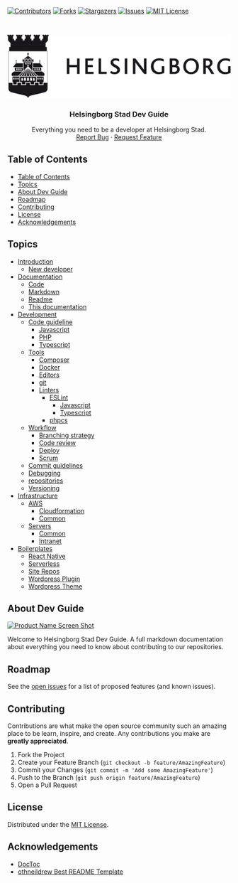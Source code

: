 <!-- SHIELDS -->
[![Contributors][contributors-shield]][contributors-url]
[![Forks][forks-shield]][forks-url]
[![Stargazers][stars-shield]][stars-url]
[![Issues][issues-shield]][issues-url]
[![MIT License][license-shield]][license-url]



<br />
<p align="center">
  <a href="https://github.com/helsingborg-stad/dev-guide">
    <img src="images/logo.jpg" alt="Logo" width="600">
  </a>

  <h3 align="center">Helsingborg Stad Dev Guide</h3>

  <p align="center">
    Everything you need to be a developer at Helsingborg Stad.
    <br />
    <a href="https://github.com/helsingborg-stad/dev-guide/issues">Report Bug</a>
    ·
    <a href="https://github.com/helsingborg-stad/dev-guide/issues">Request Feature</a>
  </p>
</p>



## Table of Contents
- [Table of Contents](#table-of-contents)
- [Topics](#topics)
- [About Dev Guide](#about-dev-guide)
- [Roadmap](#roadmap)
- [Contributing](#contributing)
- [License](#license)
- [Acknowledgements](#acknowledgements)



## Topics
- [Introduction](/introduction)
    - [New developer](/introduction/new-developer.md)
- [Documentation](/documentation)
    - [Code](/documentation/code.md)
    - [Markdown](/documentation/markdown.md)
    - [Readme](/documentation/readme.md)
    - [This documentation](/documentation/this-documentation.md)
- [Development](/development)
    - [Code guideline](/development/code-guidelines)
        - [Javascript](/development/code-guidelines/javascript.md)
        - [PHP](/development/code-guidelines/php.md)
        - [Typescript](/development/code-guidelines/typescript.md)
    - [Tools](/development/tools)
        - [Composer](/development/tools/composer.md)
        - [Docker](/development/tools/docker.md)
        - [Editors](/development/tools/editors.md)
        - [git](/development/tools/git.md)
        - [Linters](/development/tools/linters)
            - [ESLint](/development/tools/linters/eslint)
                - [Javascript](/development/tools/linters/eslint/javascript.md)
                - [Typescript](/development/tools/linters/eslint/typescript.md)
            - [phpcs](/development/tools/linters/phpcs.md)
    - [Workflow](/development/workflow)
        - [Branching strategy](/development/workflow/branching-strategy.md)
        - [Code review](/development/workflow/code-review.md)
        - [Deploy](/development/workflow/deploy.md)
        - [Scrum](/development/workflow/scrum.md)
    - [Commit guidelines](/development/commit-guidelines.md)
    - [Debugging](/development/debugging.md)
    - [repositories](/development/repositories.md)
    - [Versioning](/development/versioning.md)
- [Infrastructure](/infrastructure)
    - [AWS](/infrastructure/aws)
        - [Cloudformation](/infrastructure/aws/cloudformation.md)
        - [Common](/infrastructure/aws/common.md)
    - [Servers](/infrastructure/servers)
        - [Common](/infrastructure/common.md)
        - [Intranet](/infrastructure/intranet.md)
- [Boilerplates](/boilerplates)
    - [React Native](/boilerplates/react-native)
    - [Serverless](/boilerplates/serverless)
    - [Site Repos](/boilerplates/site-repo)
    - [Wordpress Plugin](/boilerplates/wordpress-plugin)
    - [Wordpress Theme](/boilerplates/wordpress-theme)



## About Dev Guide
[![Product Name Screen Shot][product-screenshot]](https://example.com)

Welcome to Helsingborg Stad Dev Guide.
A full markdown documentation about everything you need to know about contributing to our repositories.



## Roadmap

See the [open issues](issues-url) for a list of proposed features (and known issues).



## Contributing

Contributions are what make the open source community such an amazing place to be learn, inspire, and create. Any contributions you make are **greatly appreciated**.

1. Fork the Project
2. Create your Feature Branch (`git checkout -b feature/AmazingFeature`)
3. Commit your Changes (`git commit -m 'Add some AmazingFeature'`)
4. Push to the Branch (`git push origin feature/AmazingFeature`)
5. Open a Pull Request



## License

Distributed under the [MIT License](license-url).



## Acknowledgements

- [DocToc](https://github.com/thlorenz/doctoc)
- [othneildrew Best README Template](https://github.com/othneildrew/Best-README-Template)




<!-- MARKDOWN LINKS & IMAGES -->
<!-- https://www.markdownguide.org/basic-syntax/#reference-style-links -->
[contributors-shield]: https://img.shields.io/github/contributors/helsingborg-stad/dev-guide.svg?style=flat-square
[contributors-url]: https://github.com/helsingborg-stad/dev-guide/graphs/contributors
[forks-shield]: https://img.shields.io/github/forks/helsingborg-stad/dev-guide.svg?style=flat-square
[forks-url]: https://github.com/helsingborg-stad/dev-guide/network/members
[stars-shield]: https://img.shields.io/github/stars/helsingborg-stad/dev-guide.svg?style=flat-square
[stars-url]: https://github.com/helsingborg-stad/dev-guide/stargazers
[issues-shield]: https://img.shields.io/github/issues/helsingborg-stad/dev-guide.svg?style=flat-square
[issues-url]: https://github.com/helsingborg-stad/dev-guide/issues
[license-shield]: https://img.shields.io/github/license/helsingborg-stad/dev-guide.svg?style=flat-square
[license-url]: https://github.com/helsingborg-stad/dev-guide/blob/master/LICENSE
[product-screenshot]: /images/screenshot.png